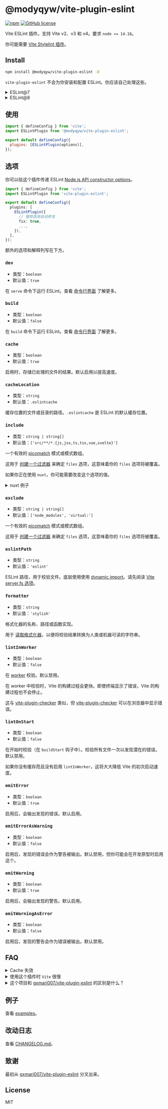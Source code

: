 # @modyqyw/vite-plugin-eslint

[![npm](https://img.shields.io/npm/v/@modyqyw/vite-plugin-eslint)](https://www.npmjs.com/package/@modyqyw/vite-plugin-eslint)
[![GitHub license](https://img.shields.io/github/license/ModyQyW/vite-plugin-eslint)](https://github.com/ModyQyW/vite-plugin-eslint/blob/master/LICENSE)

Vite ESLint 插件。支持 Vite v2、v3 和 v4。要求 `node >= 14.18`。

你可能需要 [Vite Stylelint 插件](https://github.com/ModyQyW/vite-plugin-stylelint)。

## Install

```sh
npm install @modyqyw/vite-plugin-eslint -D
```

`vite-plugin-eslint` 不会为你安装和配置 ESLint。你应该自己处理这些。

<details>

<summary>ESLint@7</summary>

```sh
npm install eslint@^7 @types/eslint@^7 -D
```

</details>

<details>

<summary>ESLint@8</summary>

```sh
npm install eslint@^8 @types/eslint@^8 -D
```

</details>

## 使用

```js
import { defineConfig } from 'vite';
import ESLintPlugin from '@modyqyw/vite-plugin-eslint';

export default defineConfig({
  plugins: [ESLintPlugin(options)],
});
```

## 选项

你可以给这个插件传递 ESLint [Node.js API constructor options](https://eslint.org/docs/developer-guide/nodejs-api#-new-eslintoptions)。

```ts
import { defineConfig } from 'vite';
import ESLintPlugin from 'vite-plugin-eslint';

export default defineConfig({
  plugins: [
    ESLintPlugin({
      // 推荐启用自动修复
      fix: true,
      ...,
    }),
  ],
});
```

额外的选项和解释列写在下方。

### `dev`

- 类型：`boolean`
- 默认值：`true`

在 `serve` 命令下运行 ESLint。查看 [命令行界面](https://cn.vitejs.dev/guide/#command-line-interface) 了解更多。

### `build`

- 类型：`boolean`
- 默认值：`false`

在 `build` 命令下运行 ESLint。查看 [命令行界面](https://cn.vitejs.dev/guide/#command-line-interface) 了解更多。

### `cache`

- 类型：`boolean`
- 默认值：`true`

启用时，存储已处理的文件的结果。默认启用以提高速度。

### `cacheLocation`

- 类型：`string`
- 默认值：`.eslintcache`

缓存位置的文件或目录的路径。`.eslintcache` 是 ESLint 的默认缓存位置。

### `include`

- 类型：`string | string[]`
- 默认值：`['src/**/*.{js,jsx,ts,tsx,vue,svelte}']`

一个有效的 [picomatch](https://github.com/micromatch/picomatch#globbing-features) 模式或模式数组。

这用于 [创建一个过滤器](https://github.com/rollup/plugins/blob/master/packages/pluginutils/README.md#createfilter) 来确定 `files` 选项，这意味着你的 `files` 选项将被覆盖。

如果你正在使用 `nuxt`，你可能需要改变这个选项的值。

<details>
  <summary>nuxt 例子</summary>

```typescript
// nuxt.config.ts
import viteEslint from 'vite-plugin-eslint';

export default defineNuxtConfig({
  vite: {
    plugins: [
      viteEslint({
        ...,
        include: [
          'components/**/*.{js,jsx,ts,tsx,vue}',
          'composables/**/*.{js,jsx,ts,tsx,vue}',
          'constants/**/*.{js,jsx,ts,tsx,vue}',
          'content/**/*.{js,jsx,ts,tsx,vue}',
          'helpers/**/*.{js,jsx,ts,tsx,vue}',
          'layouts/**/*.{js,jsx,ts,tsx,vue}',
          'middleware/**/*.{js,jsx,ts,tsx,vue}',
          'middlewares/**/*.{js,jsx,ts,tsx,vue}',
          'pages/**/*.{js,jsx,ts,tsx,vue}',
          'plugins/**/*.{js,jsx,ts,tsx,vue}',
          'server/**/*.{js,jsx,ts,tsx,vue}',
          'src/**/*.{js,jsx,ts,tsx,vue}',
          'stores/**/*.{js,jsx,ts,tsx,vue}',
          'styles/**/*.{js,jsx,ts,tsx,vue}',
          'utils/**/*.{js,jsx,ts,tsx,vue}',
          'app.vue',
          'App.vue',
          'error.vue',
          'Error.vue',
          'app.config.ts',
          'nuxt.config.ts',
        ],
      }),
    ],
  },
});
```

</details>

### `exclude`

- 类型：`string | string[]`
- 默认值：`['node_modules', 'virtual:']`

一个有效的 [picomatch](https://github.com/micromatch/picomatch#globbing-features) 模式或模式数组。

这用于 [创建一个过滤器](https://github.com/rollup/plugins/blob/master/packages/pluginutils/README.md#createfilter) 来确定 `files` 选项，这意味着你的 `files` 选项将被覆盖。

### `eslintPath`

- 类型：`string`
- 默认值：`'eslint'`

ESLint 路径，用于校验文件。底层使用使用 [dynamic import](https://javascript.info/modules-dynamic-imports)。请先阅读 [Vite server.fs 选项](https://cn.vitejs.dev/config/server-options.html#server-fs-strict)。

### `formatter`

- 类型：`string`
- 默认值：`'stylish'`

格式化器的名称、路径或函数实现。

用于 [读取格式化器](https://eslint.org/docs/developer-guide/nodejs-api#-eslintloadformatternameorpath)，以便将校验结果转换为人类或机器可读的字符串。

### `lintInWorker`

- 类型：`boolean`
- 默认值：`false`

在 [worker](https://nodejs.org/api/worker_threads.html#portpostmessagevalue-tran) 校验。默认禁用。

在 worker 中校验时，Vite 的构建过程会更快。即使终端显示了错误，Vite 的构建过程也不会停止。

这与 [vite-plugin-checker](https://github.com/fi3ework/vite-plugin-checker) 类似，但 [vite-plugin-checker](https://github.com/fi3ework/vite-plugin-checker) 可以在浏览器中显示错误。

### `lintOnStart`

- 类型：`boolean`
- 默认值：`false`

在开始时校验（在 `buildStart` 钩子中）。校验所有文件一次以发现潜在的错误。默认禁用。

如果你没有缓存而且没有启用 `lintInWorker`，这将大大降低 Vite 的初次启动速度。

### `emitError`

- 类型：`boolean`
- 默认值：`true`

启用后，会输出发现的错误。默认启用。

### `emitErrorAsWarning`

- 类型：`boolean`
- 默认值：`false`

启用后，发现的错误会作为警告被输出。默认禁用，但你可能会在开发原型时启用这个。

### `emitWarning`

- 类型：`boolean`
- 默认值：`true`

启用后，会输出发现的警告。默认启用。

### `emitWarningAsError`

- 类型：`boolean`
- 默认值：`false`

启用后，发现的警告会作为错误被输出。默认禁用。

## FAQ

<details>
  <summary>Cache 失效</summary>
  <ul>
    <li>禁用 <code>cache</code> 选项。</li>
    <li>或删除缓存文件（默认是 <code>.eslintcache</code>），手动修复错误后重启 Vite。
    </li>
  </ul>
  这个问题应该只会在启动 Vite 出现校验错误时出现。如果你有更好的解决方案，欢迎 PR。:)
</details>

<details>
  <summary>使用这个插件时 <code>Vite</code> 很慢</summary>
  <ul>
    <li>试试启用 <code>lintInWorker</code> 选项。</li>
    <li>或试试 <a href="https://github.com/fi3ework/vite-plugin-checker">vite-plugin-checker</a>。</li>
    <li>或在 Vite 外直接运行 ESLint</li>
  </ul>
</details>

<details>
  <summary>这个项目和 <a href="https://github.com/gxmari007/vite-plugin-eslint">gxmari007/vite-plugin-eslint</a> 的区别是什么？</summary>
  <p>这个项目最初从 <a href="https://github.com/gxmari007/vite-plugin-eslint">gxmari007/vite-plugin-eslint</a> 分叉出来，因为当时它有很多 issue 和 PR 等待处理，看起来没有人维护。我给作者发了邮件但我没有得到任何回应。<p>
  <p>我增加了一些功能来满足我自己的需求，包括<code>eslint@8</code> 支持，<code>eslintPath</code> 选项，<code>lintInWorker</code> 选项，<code>lintOnStart</code> 选项，还有默认忽略虚拟模块。</p>
  <p>我会继续更新这个项目。请自行选择一个。</p>
</details>

## 例子

查看 [examples](https://github.com/ModyQyW/vite-plugin-eslint/tree/main/examples)。

## 改动日志

查看 [CHANGELOG.md](./CHANGELOG.md)。

## 致谢

最初从 [gxmari007/vite-plugin-eslint](https://github.com/gxmari007/vite-plugin-eslint) 分叉出来。

## License

MIT
